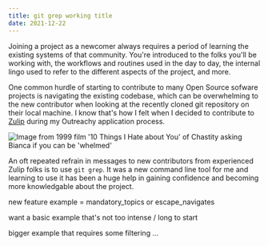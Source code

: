 ```yaml
---
title: git grep working title
date: 2021-12-22
---
```


Joining a project as a newcomer always requires a period of learning the existing systems of that community. You're introduced to the folks you'll be working with, the workflows and routines used in the day to day, the internal lingo used to refer to the different aspects of the project, and more.

One common hurdle of starting to contribute to many Open Source sofware projects is navigating the existing codebase, which can be overwhelming to the new contributor when looking at the recently cloned git repository on their local machine. I know that's how I felt when I decided to contribute to [Zulip](https://github.com/zulip/zulip) during my Outreachy application process.

![Image from 1999 film '10 Things I Hate about You' of Chastity asking Bianca if you can be 'whelmed'](laurynmm.github.io/docs/assets/whelmed-gif.gif)

An oft repeated refrain in messages to new contributors from experienced Zulip folks is to use `git grep`. It was a new command line tool for me and learning to use it has been a huge help in gaining confidence and becoming more knowledgable about the project.

new feature example = mandatory_topics or escape_navigates

want a basic example that's not too intense / long to start

bigger example that requires some filtering ...

